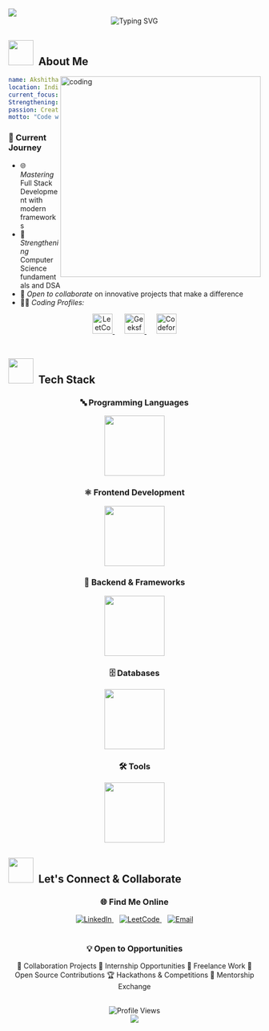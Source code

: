 # <div align="center">

  <img src="https://capsule-render.vercel.app/api?type=waving&color=0:6a0572,50:b9379d,100:4a00e0&height=200&section=header&text=Hey%20There!%20I'm%20Akshitha%20Yadav%20👋&fontSize=40&fontColor=ffffff&animation=twinkling&fontAlignY=40&desc=Welcome%20to%20my%20GitHub%20Profile!&descAlignY=65&descAlign=50&descSize=16"/>

<div align="center">

  <!-- Typing animation instead of static name repeat -->
  <img src="https://readme-typing-svg.herokuapp.com?font=JetBrains+Mono&size=22&pause=1000&color=F075AA&center=true&vCenter=true&width=700&lines=🚀+Computer+Science+Student+%7C+Aspiring+SDE;🏆+Top+250+Walmart+CodeHers+2025;💻+500%2B+LeetCode+Problems+Solved;🌟+Building+impactful+tech+one+line+at+a+time!" alt="Typing SVG" />

</div>


## <img src="https://user-images.githubusercontent.com/74038190/213844263-a8897a51-32f4-4b3b-b5c2-e1528b89f6f3.png" width="50px" /> &nbsp;About Me

<img align="right" alt="coding" width="400" src="https://user-images.githubusercontent.com/59734313/157189039-c09b3e38-9f42-42c0-ab54-14f1574190a7.gif">

```yaml
name: Akshitha Yadav
location: India
current_focus: DSA & Full Stack Development 
Strengthening: Computer Science fundamentals and DSA
passion: Creating impactful solutions through elegant code
motto: "Code with purpose, learn with curiosity"
```

### 🎯 Current Journey
- 🌐 *Mastering* Full Stack Development with modern frameworks
- 🧠 *Strengthening* Computer Science fundamentals and DSA
- 🤝 *Open to collaborate* on innovative projects that make a difference
- 👩‍💻 *Coding Profiles:*

<div align="center">
  <a href="https://leetcode.com/akshitha_10-b32_" target="_blank">
    <img src="https://raw.githubusercontent.com/rahuldkjain/github-profile-readme-generator/master/src/images/icons/Social/leet-code.svg" alt="LeetCode" height="40" width="40" />
  </a>
  &nbsp;&nbsp;&nbsp;&nbsp;
  <a href="https://www.geeksforgeeks.org/user/akshithayadav_b/" target="_blank">
    <img src="https://raw.githubusercontent.com/rahuldkjain/github-profile-readme-generator/master/src/images/icons/Social/geeks-for-geeks.svg" alt="GeeksforGeeks" height="40" width="40" />
  </a>
  &nbsp;&nbsp;&nbsp;&nbsp;
  <a href="https://codeforces.com/profile/Akshithayadav-b" target="_blank">
    <img src="https://cdn.jsdelivr.net/npm/simple-icons@3.0.1/icons/codeforces.svg" alt="Codeforces" height="40" width="40" />
  </a>
</div>

<br clear="right"/>

## <img src="https://user-images.githubusercontent.com/74038190/212257472-08e52665-c503-4bd9-aa20-f5a4dae769b5.gif" width="50"> &nbsp;Tech Stack

<div align="center">

  <h3>🔤 Programming Languages</h3>
  <img src="https://skillicons.dev/icons?i=java,python,javascript,c&theme=dark&perline=6" style="width:120px; height:auto;" />

  <h3>⚛ Frontend Development</h3>
  <img src="https://skillicons.dev/icons?i=html,css,react,tailwind&theme=dark&perline=4" style="width:120px; height:auto;" />

  <h3>🔧 Backend & Frameworks</h3>
  <img src="https://skillicons.dev/icons?i=nodejs,express,django,flask&theme=dark&perline=5" style="width:120px; height:auto;" />

  <h3>🗄 Databases</h3>
  <img src="https://skillicons.dev/icons?i=mysql,mongodb,postgresql&theme=dark&perline=4" style="width:120px; height:auto;" />

  <h3>🛠 Tools</h3>
  <img src="https://skillicons.dev/icons?i=git,github,vscode,postman,linux&theme=dark&perline=6" style="width:120px; height:auto;" />

</div>


## <img src="https://user-images.githubusercontent.com/74038190/216122041-518ac897-8d92-4c6b-9b3f-ca01dcaf38ee.png" width="50" /> &nbsp;Let's Connect & Collaborate

<div align="center">

### 🌐 Find Me Online
<a href="https://linkedin.com/in/akshitha-yadav-bathula-9ab324259" target="_blank">
  <img src="https://img.shields.io/badge/LinkedIn-Let's%20Connect-0077B5?style=for-the-badge&logo=linkedin&logoColor=white&labelColor=0077B5&color=667eea" alt="LinkedIn" />
</a>
&nbsp;&nbsp;
<a href="https://www.leetcode.com/akshitha_10-b32_" target="_blank"> 
  <img src="https://img.shields.io/badge/LeetCode-Solve%20Together-FFA116?style=for-the-badge&logo=leetcode&logoColor=white&labelColor=FFA116&color=F075AA" alt="LeetCode" />
</a>
&nbsp;&nbsp;
<a href="mailto:akshithayadavbathula27@gmail.com">
  <img src="https://img.shields.io/badge/Email-Say%20Hello-D14836?style=for-the-badge&logo=gmail&logoColor=white&labelColor=D14836&color=764ba2" alt="Email" />
</a>
<br><br>

### 💡 Open to Opportunities

🤝 Collaboration Projects    🚀 Internship Opportunities
💼 Freelance Work           🎯 Open Source Contributions
🏆 Hackathons & Competitions 🌱 Mentorship Exchange


<br>

<img src="https://komarev.com/ghpvc/?username=akshithayadav&style=for-the-badge&color=667eea&labelColor=0D1117&label=Profile+Views" alt="Profile Views" />


<div align="center">
  <img src="https://capsule-render.vercel.app/api?type=waving&color=0:6a0572,50:b9379d,100:4a00e0&height=200&section=footer&text=Thanks%20for%20visiting!&fontSize=28&fontColor=ffffff&animation=twinkling&fontAlignY=40&desc=Always%20learning%2C%20always%20growing%2C%20always%20coding%20💻&descAlign=50&descAlignY=70&descSize=16" />
</div>

